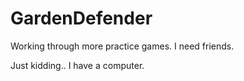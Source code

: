 # GardenDefender

Working through more practice games. I need friends.

Just kidding.. I have a computer.
